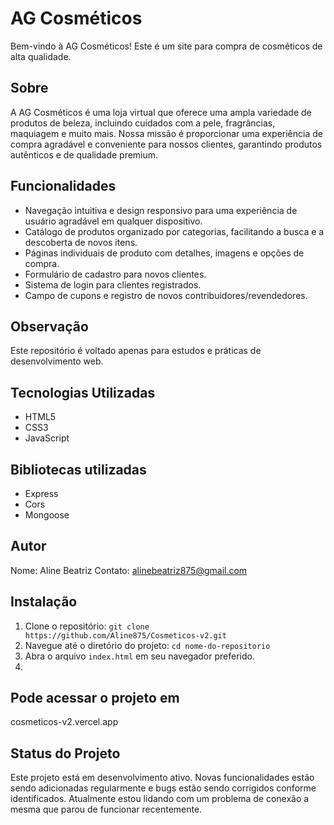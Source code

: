 # AG Cosméticos

Bem-vindo à AG Cosméticos! Este é um site para compra de cosméticos de alta qualidade.

## Sobre
A AG Cosméticos é uma loja virtual que oferece uma ampla variedade de produtos de beleza, incluindo cuidados com a pele, fragrâncias, maquiagem e muito mais. Nossa missão é proporcionar uma experiência de compra agradável e conveniente para nossos clientes, garantindo produtos autênticos e de qualidade premium.

## Funcionalidades
- Navegação intuitiva e design responsivo para uma experiência de usuário agradável em qualquer dispositivo.
- Catálogo de produtos organizado por categorias, facilitando a busca e a descoberta de novos itens.
- Páginas individuais de produto com detalhes, imagens e opções de compra.
- Formulário de cadastro para novos clientes.
- Sistema de login para clientes registrados.
- Campo de cupons e registro de novos contribuidores/revendedores.

## Observação 
Este repositório é voltado apenas para estudos e práticas de desenvolvimento web.

## Tecnologias Utilizadas
- HTML5
- CSS3
- JavaScript

## Bibliotecas utilizadas
- Express
- Cors
- Mongoose


## Autor
Nome: Aline Beatriz
Contato: alinebeatriz875@gmail.com

## Instalação
1. Clone o repositório: `git clone https://github.com/Aline875/Cosmeticos-v2.git`
2. Navegue até o diretório do projeto: `cd nome-do-repositorio`
3. Abra o arquivo `index.html` em seu navegador preferido.
4.

## Pode acessar o projeto em 
cosmeticos-v2.vercel.app

## Status do Projeto
Este projeto está em desenvolvimento ativo. Novas funcionalidades estão sendo adicionadas regularmente e bugs estão sendo corrigidos conforme identificados.
Atualmente estou lidando com um problema de conexão a mesma que parou de funcionar recentemente.
